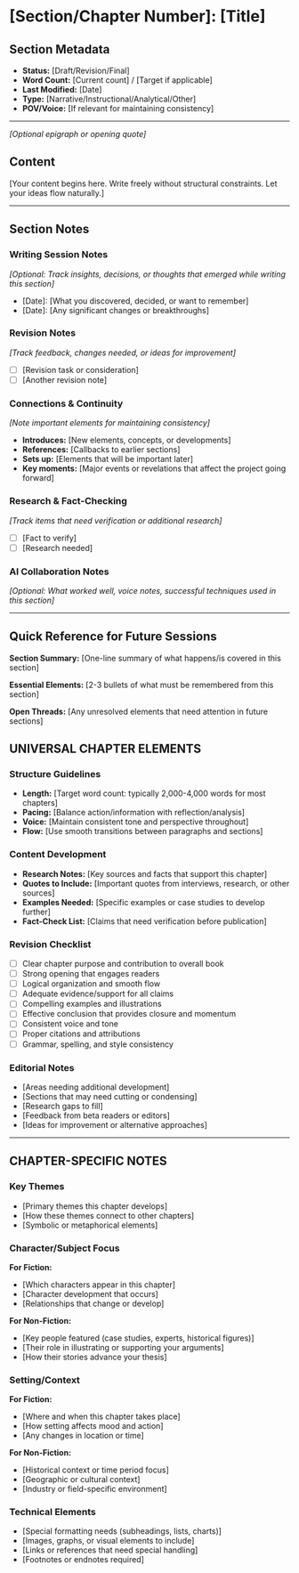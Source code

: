 # [Section/Chapter Number]: [Title]

## Section Metadata
- **Status:** [Draft/Revision/Final]
- **Word Count:** [Current count] / [Target if applicable]
- **Last Modified:** [Date]
- **Type:** [Narrative/Instructional/Analytical/Other]
- **POV/Voice:** [If relevant for maintaining consistency]

---

*[Optional epigraph or opening quote]*

## Content

[Your content begins here. Write freely without structural constraints. Let your ideas flow naturally.]

---

## Section Notes

### Writing Session Notes
*[Optional: Track insights, decisions, or thoughts that emerged while writing this section]*

- [Date]: [What you discovered, decided, or want to remember]
- [Date]: [Any significant changes or breakthroughs]

### Revision Notes
*[Track feedback, changes needed, or ideas for improvement]*

- [ ] [Revision task or consideration]
- [ ] [Another revision note]

### Connections & Continuity
*[Note important elements for maintaining consistency]*

- **Introduces:** [New elements, concepts, or developments]
- **References:** [Callbacks to earlier sections]
- **Sets up:** [Elements that will be important later]
- **Key moments:** [Major events or revelations that affect the project going forward]

### Research & Fact-Checking
*[Track items that need verification or additional research]*

- [ ] [Fact to verify]
- [ ] [Research needed]

### AI Collaboration Notes
*[Optional: What worked well, voice notes, successful techniques used in this section]*

---

## Quick Reference for Future Sessions

**Section Summary:** [One-line summary of what happens/is covered in this section]

**Essential Elements:** [2-3 bullets of what must be remembered from this section]

**Open Threads:** [Any unresolved elements that need attention in future sections]


## UNIVERSAL CHAPTER ELEMENTS

### Structure Guidelines
- **Length:** [Target word count: typically 2,000-4,000 words for most chapters]
- **Pacing:** [Balance action/information with reflection/analysis]
- **Voice:** [Maintain consistent tone and perspective throughout]
- **Flow:** [Use smooth transitions between paragraphs and sections]

### Content Development
- **Research Notes:** [Key sources and facts that support this chapter]
- **Quotes to Include:** [Important quotes from interviews, research, or other sources]
- **Examples Needed:** [Specific examples or case studies to develop further]
- **Fact-Check List:** [Claims that need verification before publication]

### Revision Checklist
- [ ] Clear chapter purpose and contribution to overall book
- [ ] Strong opening that engages readers
- [ ] Logical organization and smooth flow
- [ ] Adequate evidence/support for all claims
- [ ] Compelling examples and illustrations
- [ ] Effective conclusion that provides closure and momentum
- [ ] Consistent voice and tone
- [ ] Proper citations and attributions
- [ ] Grammar, spelling, and style consistency

### Editorial Notes
- [Areas needing additional development]
- [Sections that may need cutting or condensing]
- [Research gaps to fill]
- [Feedback from beta readers or editors]
- [Ideas for improvement or alternative approaches]

---

## CHAPTER-SPECIFIC NOTES

### Key Themes
- [Primary themes this chapter develops]
- [How these themes connect to other chapters]
- [Symbolic or metaphorical elements]

### Character/Subject Focus
**For Fiction:**
- [Which characters appear in this chapter]
- [Character development that occurs]
- [Relationships that change or develop]

**For Non-Fiction:**
- [Key people featured (case studies, experts, historical figures)]
- [Their role in illustrating or supporting your arguments]
- [How their stories advance your thesis]

### Setting/Context
**For Fiction:**
- [Where and when this chapter takes place]
- [How setting affects mood and action]
- [Any changes in location or time]

**For Non-Fiction:**
- [Historical context or time period focus]
- [Geographic or cultural context]
- [Industry or field-specific environment]

### Technical Elements
- [Special formatting needs (subheadings, lists, charts)]
- [Images, graphs, or visual elements to include]
- [Links or references that need special handling]
- [Footnotes or endnotes required] 